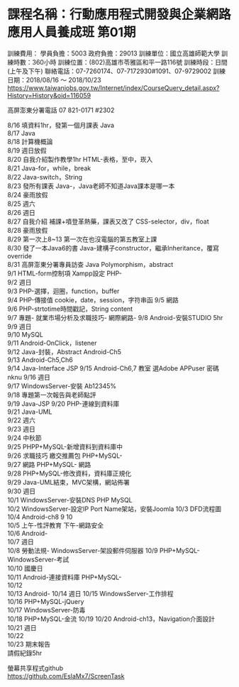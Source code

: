 # 課程名稱：行動應用程式開發與企業網路應用人員養成班 第01期
訓練費用： 學員負擔：5003
政府負擔：29013
訓練單位：國立高雄師範大學
訓練時數：360小時
訓練位置：(802)高雄市苓雅區和平一路116號
訓練時段：日間(上午及下午)
聯絡電話：07-7260174、07-7172930#1091、07-9729002
訓練日期：2018/08/16 ～ 2018/10/23
https://www.taiwanjobs.gov.tw/Internet/index/CourseQuery_detail.aspx?History=History&oid=116059

高屏澎東分署電話 07 821-0171 #2302


8/16 填資料1hr，發第一個月課表 Java  
8/17 Java  
8/18 計算機概論  
8/19 週日放假  
8/20 自我介紹製作教學1hr HTML-表格，至中，崁入  
8/21 Java-for，while，break  
8/22 Java-switch，String  
8/23 發所有課表 Java-，Java老師不知道Java課本是哪一本  
8/24 豪雨放假  
8/25 週六  
8/26 週日  
8/27 自我介紹 補課+噴登革熱藥，課表又改了 CSS-selector，div，float  
8/28 豪雨放假  
8/29 第一次上8~13 第一次在也沒電腦的第五教室上課  
8/30 發了一本Java6的書 Java-建構子constructor，繼承Inheritance，覆寫override  
8/31 高屏澎東分署專員訪查 Java Polymorphism，abstract  
9/1 HTML-form控制項 Xampp設定 PHP-  
9/2 週日  
9/3 PHP-選擇，迴圈，function，buffer  
9/4 PHP-傳接值 cookie，date，session，字符串函
9/5 網路  
9/6 PHP-strtotime時間戳記，String content  
9/7 專題- 就業市場分析及求職技巧- 網際網路-
9/8 Android-安裝STUDIO 5hr  
9/9 週日  
9/10 MySQL  
9/11 Android-OnClick，listener  
9/12 Java-封裝，Abstract Android-Ch5  
9/13 Android-Ch5,Ch6  
9/14 Java-Interface JSP
9/15 Android-Ch6,7      教室 選Adobe APPuser 密碼nknu
9/16 週日  
9/17 WindowsServer-安裝 Ab12345%  
9/18 專題第一次報告與老師點評   
9/19 Java-JSP 
9/20 PHP-連線到資料庫   
9/21 Java-UML  
9/22 週六  
9/23 週日  
9/24 中秋節  
9/25 PHPP+MySQL-新增資料到資料庫中  
9/26 求職技巧 繳交推薦包 PHP+MySQL-  
9/27 網路 PHP+MySQL- 網路  
9/28 PHP+MySQL-修改資料，資料庫正規化  
9/29 Java-UML結束，MVC架構，網站佈署  
9/30 週日  
10/1 WindowsServer-安裝DNS PHP MySQL  
10/2 WindowsServer-設定IP Port Name架站，安裝Joomla
10/3 DFD流程圖  
10/4 Android-ch8 9 10  
10/5 上午-性評教育 下午-網路安全  
10/6 Android-  
10/7 週日  
10/8 勞動法規- WindowsServer-架設郵件伺服器
10/9 PHP+MySQL- WindowsServer-考試  
10/10 國慶日  
10/11 Android-連接資料庫 PHP+MySQL-  
10/12  
10/13 Android- 
10/14 週日
10/15 WindowsServer-工作排程  
10/16 PHP+MySQL-jQuery  
10/17 WindowsServer-防毒  
10/18 PHP+MySQL-金流
10/19
10/20 Android-ch13，Navigation介面設計
10/21 週日  
10/22  
10/23 期末報告  
請假紀錄5hr
  


  
螢幕共享程式github  
https://github.com/EslaMx7/ScreenTask  